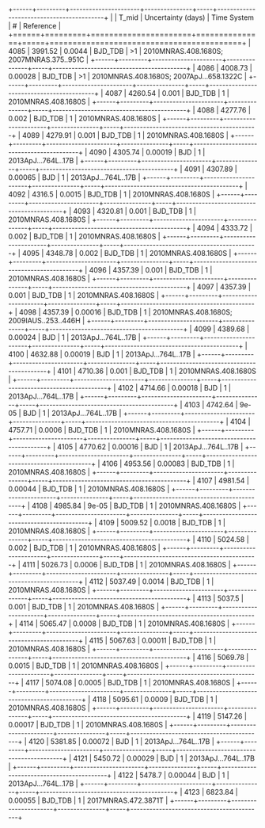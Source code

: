 +------+---------+----------------------+---------------+-----+------------------------------------------+
|      |   T_mid |   Uncertainty (days) | Time System   | #   | Reference                                |
+======+=========+======================+===============+=====+==========================================+
| 4085 | 3991.52 |              0.0044  | BJD_TDB       | >1  | 2010MNRAS.408.1680S; 2007MNRAS.375..951C |
+------+---------+----------------------+---------------+-----+------------------------------------------+
| 4086 | 4008.73 |              0.00028 | BJD_TDB       | >1  | 2010MNRAS.408.1680S; 2007ApJ…658.1322C   |
+------+---------+----------------------+---------------+-----+------------------------------------------+
| 4087 | 4260.54 |              0.001   | BJD_TDB       | 1   | 2010MNRAS.408.1680S                      |
+------+---------+----------------------+---------------+-----+------------------------------------------+
| 4088 | 4277.76 |              0.002   | BJD_TDB       | 1   | 2010MNRAS.408.1680S                      |
+------+---------+----------------------+---------------+-----+------------------------------------------+
| 4089 | 4279.91 |              0.001   | BJD_TDB       | 1   | 2010MNRAS.408.1680S                      |
+------+---------+----------------------+---------------+-----+------------------------------------------+
| 4090 | 4305.74 |              0.00019 | BJD           | 1   | 2013ApJ...764L..17B                      |
+------+---------+----------------------+---------------+-----+------------------------------------------+
| 4091 | 4307.89 |              0.00065 | BJD           | 1   | 2013ApJ...764L..17B                      |
+------+---------+----------------------+---------------+-----+------------------------------------------+
| 4092 | 4316.5  |              0.0015  | BJD_TDB       | 1   | 2010MNRAS.408.1680S                      |
+------+---------+----------------------+---------------+-----+------------------------------------------+
| 4093 | 4320.81 |              0.001   | BJD_TDB       | 1   | 2010MNRAS.408.1680S                      |
+------+---------+----------------------+---------------+-----+------------------------------------------+
| 4094 | 4333.72 |              0.002   | BJD_TDB       | 1   | 2010MNRAS.408.1680S                      |
+------+---------+----------------------+---------------+-----+------------------------------------------+
| 4095 | 4348.78 |              0.002   | BJD_TDB       | 1   | 2010MNRAS.408.1680S                      |
+------+---------+----------------------+---------------+-----+------------------------------------------+
| 4096 | 4357.39 |              0.001   | BJD_TDB       | 1   | 2010MNRAS.408.1680S                      |
+------+---------+----------------------+---------------+-----+------------------------------------------+
| 4097 | 4357.39 |              0.001   | BJD_TDB       | 1   | 2010MNRAS.408.1680S                      |
+------+---------+----------------------+---------------+-----+------------------------------------------+
| 4098 | 4357.39 |              0.00016 | BJD_TDB       | 1   | 2010MNRAS.408.1680S; 2009IAUS..253..446H |
+------+---------+----------------------+---------------+-----+------------------------------------------+
| 4099 | 4389.68 |              0.00024 | BJD           | 1   | 2013ApJ...764L..17B                      |
+------+---------+----------------------+---------------+-----+------------------------------------------+
| 4100 | 4632.88 |              0.00019 | BJD           | 1   | 2013ApJ...764L..17B                      |
+------+---------+----------------------+---------------+-----+------------------------------------------+
| 4101 | 4710.36 |              0.001   | BJD_TDB       | 1   | 2010MNRAS.408.1680S                      |
+------+---------+----------------------+---------------+-----+------------------------------------------+
| 4102 | 4714.66 |              0.00018 | BJD           | 1   | 2013ApJ...764L..17B                      |
+------+---------+----------------------+---------------+-----+------------------------------------------+
| 4103 | 4742.64 |              9e-05   | BJD           | 1   | 2013ApJ...764L..17B                      |
+------+---------+----------------------+---------------+-----+------------------------------------------+
| 4104 | 4757.71 |              0.0006  | BJD_TDB       | 1   | 2010MNRAS.408.1680S                      |
+------+---------+----------------------+---------------+-----+------------------------------------------+
| 4105 | 4770.62 |              0.00016 | BJD           | 1   | 2013ApJ...764L..17B                      |
+------+---------+----------------------+---------------+-----+------------------------------------------+
| 4106 | 4953.56 |              0.00083 | BJD_TDB       | 1   | 2010MNRAS.408.1680S                      |
+------+---------+----------------------+---------------+-----+------------------------------------------+
| 4107 | 4981.54 |              0.00044 | BJD_TDB       | 1   | 2010MNRAS.408.1680S                      |
+------+---------+----------------------+---------------+-----+------------------------------------------+
| 4108 | 4985.84 |              9e-05   | BJD_TDB       | 1   | 2010MNRAS.408.1680S                      |
+------+---------+----------------------+---------------+-----+------------------------------------------+
| 4109 | 5009.52 |              0.0018  | BJD_TDB       | 1   | 2010MNRAS.408.1680S                      |
+------+---------+----------------------+---------------+-----+------------------------------------------+
| 4110 | 5024.58 |              0.002   | BJD_TDB       | 1   | 2010MNRAS.408.1680S                      |
+------+---------+----------------------+---------------+-----+------------------------------------------+
| 4111 | 5026.73 |              0.0006  | BJD_TDB       | 1   | 2010MNRAS.408.1680S                      |
+------+---------+----------------------+---------------+-----+------------------------------------------+
| 4112 | 5037.49 |              0.0014  | BJD_TDB       | 1   | 2010MNRAS.408.1680S                      |
+------+---------+----------------------+---------------+-----+------------------------------------------+
| 4113 | 5037.5  |              0.001   | BJD_TDB       | 1   | 2010MNRAS.408.1680S                      |
+------+---------+----------------------+---------------+-----+------------------------------------------+
| 4114 | 5065.47 |              0.0008  | BJD_TDB       | 1   | 2010MNRAS.408.1680S                      |
+------+---------+----------------------+---------------+-----+------------------------------------------+
| 4115 | 5067.63 |              0.00011 | BJD_TDB       | 1   | 2010MNRAS.408.1680S                      |
+------+---------+----------------------+---------------+-----+------------------------------------------+
| 4116 | 5069.78 |              0.0015  | BJD_TDB       | 1   | 2010MNRAS.408.1680S                      |
+------+---------+----------------------+---------------+-----+------------------------------------------+
| 4117 | 5074.08 |              0.0005  | BJD_TDB       | 1   | 2010MNRAS.408.1680S                      |
+------+---------+----------------------+---------------+-----+------------------------------------------+
| 4118 | 5095.61 |              0.0009  | BJD_TDB       | 1   | 2010MNRAS.408.1680S                      |
+------+---------+----------------------+---------------+-----+------------------------------------------+
| 4119 | 5147.26 |              0.00017 | BJD_TDB       | 1   | 2010MNRAS.408.1680S                      |
+------+---------+----------------------+---------------+-----+------------------------------------------+
| 4120 | 5381.85 |              0.00072 | BJD           | 1   | 2013ApJ...764L..17B                      |
+------+---------+----------------------+---------------+-----+------------------------------------------+
| 4121 | 5450.72 |              0.00029 | BJD           | 1   | 2013ApJ...764L..17B                      |
+------+---------+----------------------+---------------+-----+------------------------------------------+
| 4122 | 5478.7  |              0.00044 | BJD           | 1   | 2013ApJ...764L..17B                      |
+------+---------+----------------------+---------------+-----+------------------------------------------+
| 4123 | 6823.84 |              0.00055 | BJD_TDB       | 1   | 2017MNRAS.472.3871T                      |
+------+---------+----------------------+---------------+-----+------------------------------------------+